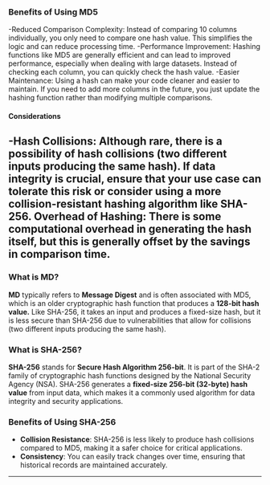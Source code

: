 ### Benefits of Using MD5
-Reduced Comparison Complexity: Instead of comparing 10 columns individually, you only need to compare one hash value. This simplifies the logic and can reduce processing time.
-Performance Improvement: Hashing functions like MD5 are generally efficient and can lead to improved performance, especially when dealing with large datasets. Instead of checking each column, you can quickly check the hash value.
-Easier Maintenance: Using a hash can make your code cleaner and easier to maintain. If you need to add more columns in the future, you just update the hashing function rather than modifying multiple comparisons.

#### Considerations
-Hash Collisions: Although rare, there is a possibility of hash collisions (two different inputs producing the same hash). If data integrity is crucial, ensure that your use case can tolerate this risk or consider using a more collision-resistant hashing algorithm like SHA-256.
Overhead of Hashing: There is some computational overhead in generating the hash itself, but this is generally offset by the savings in comparison time.
------------------------------------------------------
### What is MD?
**MD** typically refers to **Message Digest** and is often associated with MD5, which is an older cryptographic hash function that produces a **128-bit hash value.** Like SHA-256, it takes an input and produces a fixed-size hash, but it is less secure than SHA-256 due to vulnerabilities that allow for collisions (two different inputs producing the same hash).

### What is SHA-256?
**SHA-256** stands for **Secure Hash Algorithm 256-bit**. It is part of the SHA-2 family of cryptographic hash functions designed by the National Security Agency (NSA). SHA-256 generates a **fixed-size 256-bit (32-byte) hash value** from input data, which makes it a commonly used algorithm for data integrity and security applications.

### Benefits of Using SHA-256
- **Collision Resistance**: SHA-256 is less likely to produce hash collisions compared to MD5, making it a safer choice for critical applications.
- **Consistency**: You can easily track changes over time, ensuring that historical records are maintained accurately.
-------------------------------
